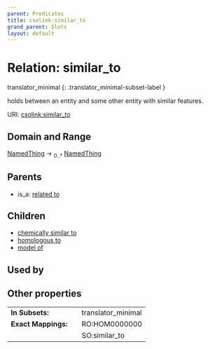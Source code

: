 ```yaml
---
parent: Predicates
title: csolink:similar_to
grand_parent: Slots
layout: default
---
```


# Relation: similar_to

translator_minimal
{: .translator_minimal-subset-label }


holds between an entity and some other entity with similar features.

URI: [csolink:similar_to](https://w3id.org/csolink/vocab/similar_to)

## Domain and Range

[NamedThing](NamedThing.md) ->  <sub>0..*</sub> [NamedThing](NamedThing.md)

## Parents

 *  is_a: [related to](related_to.md)

## Children

 *  [chemically similar to](chemically_similar_to.md)
 *  [homologous to](homologous_to.md)
 *  [model of](model_of.md)

## Used by


## Other properties

|  |  |  |
| --- | --- | --- |
| **In Subsets:** | | translator_minimal |
| **Exact Mappings:** | | RO:HOM0000000 |
|  | | SO:similar_to |

